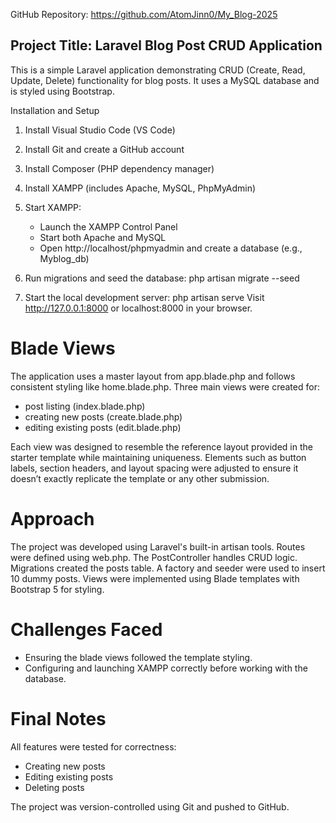 GitHub Repository: https://github.com/AtomJinn0/My_Blog-2025

## Project Title: Laravel Blog Post CRUD Application

This is a simple Laravel application demonstrating CRUD (Create, Read, Update, Delete) functionality for blog posts. It uses a MySQL database and is styled using Bootstrap.

Installation and Setup

1. Install Visual Studio Code (VS Code)
2. Install Git and create a GitHub account
3. Install Composer (PHP dependency manager)
4. Install XAMPP (includes Apache, MySQL, PhpMyAdmin)

5. Start XAMPP:
   - Launch the XAMPP Control Panel
   - Start both Apache and MySQL
   - Open http://localhost/phpmyadmin and create a database (e.g., Myblog_db)

6. Run migrations and seed the database:
   php artisan migrate --seed

7. Start the local development server:
   php artisan serve
   Visit http://127.0.0.1:8000 or localhost:8000 in your browser.

# Blade Views 

The application uses a master layout from app.blade.php and follows consistent styling like home.blade.php. Three main views were created for:

- post listing (index.blade.php)
- creating new posts (create.blade.php)
- editing existing posts (edit.blade.php)

Each view was designed to resemble the reference layout provided in the starter template while maintaining uniqueness. Elements such as button labels, section headers, and layout spacing were adjusted to ensure it doesn’t exactly replicate the template or any other submission.

# Approach

The project was developed using Laravel's built-in artisan tools. Routes were defined using web.php. The PostController handles CRUD logic. Migrations created the posts table. A factory and seeder were used to insert 10 dummy posts. Views were implemented using Blade templates with Bootstrap 5 for styling.

# Challenges Faced

- Ensuring the blade views followed the template styling.
- Configuring and launching XAMPP correctly before working with the database.

# Final Notes

All features were tested for correctness:
- Creating new posts
- Editing existing posts
- Deleting posts

The project was version-controlled using Git and pushed to GitHub.
